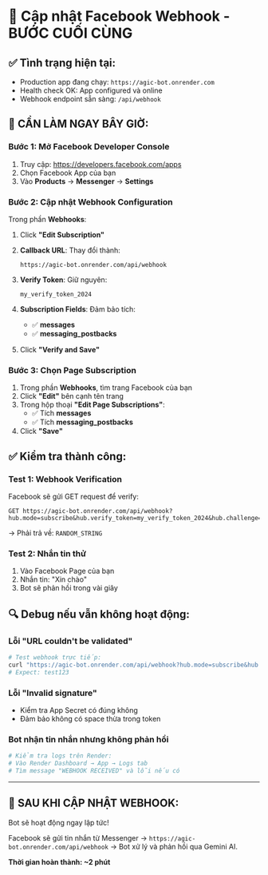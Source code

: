 # 🎯 Cập nhật Facebook Webhook - BƯỚC CUỐI CÙNG

## ✅ Tình trạng hiện tại:
- Production app đang chạy: `https://agic-bot.onrender.com` 
- Health check OK: App configured và online
- Webhook endpoint sẵn sàng: `/api/webhook`

## 🚀 CẦN LÀM NGAY BÂY GIỜ:

### Bước 1: Mở Facebook Developer Console
1. Truy cập: https://developers.facebook.com/apps
2. Chọn Facebook App của bạn
3. Vào **Products** → **Messenger** → **Settings**

### Bước 2: Cập nhật Webhook Configuration
Trong phần **Webhooks**:

1. Click **"Edit Subscription"** 
2. **Callback URL**: Thay đổi thành:
   ```
   https://agic-bot.onrender.com/api/webhook
   ```
3. **Verify Token**: Giữ nguyên:
   ```
   my_verify_token_2024
   ```
4. **Subscription Fields**: Đảm bảo tích:
   - ✅ **messages**
   - ✅ **messaging_postbacks**

5. Click **"Verify and Save"**

### Bước 3: Chọn Page Subscription
1. Trong phần **Webhooks**, tìm trang Facebook của bạn
2. Click **"Edit"** bên cạnh tên trang
3. Trong hộp thoại **"Edit Page Subscriptions"**:
   - ✅ Tích **messages** 
   - ✅ Tích **messaging_postbacks**
4. Click **"Save"**

## ✅ Kiểm tra thành công:

### Test 1: Webhook Verification
Facebook sẽ gửi GET request để verify:
```
GET https://agic-bot.onrender.com/api/webhook?hub.mode=subscribe&hub.verify_token=my_verify_token_2024&hub.challenge=RANDOM_STRING
```
→ Phải trả về: `RANDOM_STRING`

### Test 2: Nhắn tin thử
1. Vào Facebook Page của bạn
2. Nhắn tin: "Xin chào"
3. Bot sẽ phản hồi trong vài giây

## 🔍 Debug nếu vẫn không hoạt động:

### Lỗi "URL couldn't be validated"
```bash
# Test webhook trực tiếp:
curl "https://agic-bot.onrender.com/api/webhook?hub.mode=subscribe&hub.verify_token=my_verify_token_2024&hub.challenge=test123"
# Expect: test123
```

### Lỗi "Invalid signature" 
- Kiểm tra App Secret có đúng không
- Đảm bảo không có space thừa trong token

### Bot nhận tin nhắn nhưng không phản hồi
```bash
# Kiểm tra logs trên Render:
# Vào Render Dashboard → App → Logs tab
# Tìm message "WEBHOOK RECEIVED" và lỗi nếu có
```

---

## 🎉 SAU KHI CẬP NHẬT WEBHOOK:
Bot sẽ hoạt động ngay lập tức! 

Facebook sẽ gửi tin nhắn từ Messenger → `https://agic-bot.onrender.com/api/webhook` → Bot xử lý và phản hồi qua Gemini AI.

**Thời gian hoàn thành: ~2 phút**